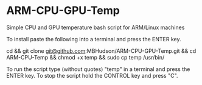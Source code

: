 # ARM-CPU-GPU-Temp
Simple CPU and GPU temperature bash script for ARM/Linux machines

To install paste the following into a terminal and press the ENTER key.


cd && git clone git@github.com:MBHudson/ARM-CPU-GPU-Temp.git && cd ARM-CPU-Temp && chmod +x temp && sudo cp temp /usr/bin/



To run the script type (without quotes) "temp" in a terminal and press the ENTER key. To stop the script hold the CONTROL key and press "C".

